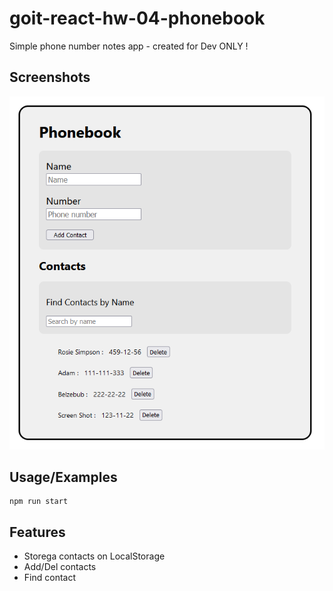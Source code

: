 # goit-react-hw-04-phonebook

Simple phone number notes app - created for Dev ONLY !

## Screenshots

![App Screenshot](https://github.com/Krzysztof-GoIT/goit-react-hw-04-phonebook/blob/main/assets/src.png?raw=true)

## Usage/Examples

```javascript/react
npm run start
```

## Features

- Storega contacts on LocalStorage
- Add/Del contacts
- Find contact
